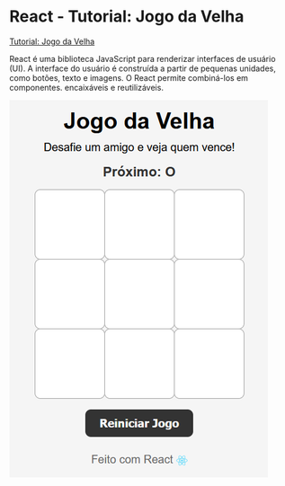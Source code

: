 # React  - Tutorial: Jogo da Velha

[Tutorial: Jogo da Velha](https://pt-br.react.dev/learn/tutorial-tic-tac-toe)

React é uma biblioteca JavaScript para renderizar interfaces de usuário (UI). A interface do usuário é construída a partir de pequenas unidades, como botões, texto e imagens. O React permite combiná-los em componentes. encaixáveis ​​e reutilizáveis. 

![Interface](./imagem1.png)

